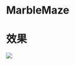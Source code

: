 # MarbleMaze

# 效果

![](https://github.com/songkuixi/SceneKitDemos/blob/master/MarbleMaze/SCREENSHOT.PNG)


